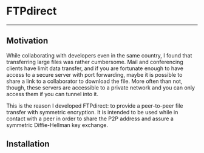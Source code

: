 # FTPdirect
---

## Motivation

While collaborating with developers even in the same country, I found that transferring large files was 
rather cumbersome.
Mail and conferencing clients have limit data transfer, and if you are fortunate enough to have access 
to a secure server with port forwarding, maybe it is possible to share a link to a collaborator to download the file.
More often than not, though, these servers are accessible to a private network and you can only 
access them if you can tunnel into it.

This is the reason I developed FTPdirect: to provide a peer-to-peer file transfer with symmetric encryption.
It is intended to be used while in contact with a peer in order to share the P2P address and assure 
a symmetric Diffie-Hellman key exchange.

## Installation


